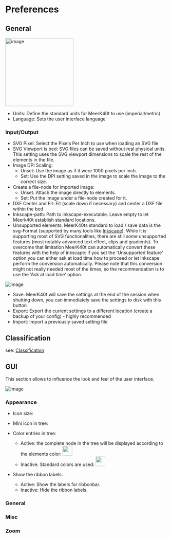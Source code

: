 # Preferences
## General
<img width="212" alt="image" src="https://github.com/meerk40t/meerk40t/assets/2670784/d80e2433-014a-4322-9362-82097fb390cb">

- Units: Define the standard units for MeerK40t to use (imperial/metric)
- Language: Sets the user interface language 
### Input/Output
- SVG Pixel: Select the Pixels Per Inch to use when loading an SVG file
- SVG Viewport is bed: SVG files can be saved without real physical units. This setting uses the SVG viewport dimensions to scale the rest of the elements in the file.
- Image DPI Scaling:
  - Unset: Use the image as if it were 1000 pixels per inch.
  - Set: Use the DPI setting saved in the image to scale the image to the correct size.
- Create a file-node for imported image:
  - Unset: Attach the image directly to elements.
  - Set: Put the image under a file-node created for it.
- DXF Center and Fit: Fit (scale down if necessary) and center a DXF file within the bed
- Inkscape-path: Path to inkscape-executable. Leave empty to let Meerk40t establish standard locations.
- Unsupported elements: MeerK40ts standard to load / save data is the svg-Format (supported by many tools like [Inkscape](https://inkscape.org/)). While it is supporting most of SVG functionalities, there are still some unsupported features (most notably advanced text effect, clips and gradients).
To overcome that limitation MeerK40t can automatically convert these features with the help of inkscape:
if you set the 'Unsupported feature' option you can either ask at load time how to proceed or let inkscape perform the conversion automatically. Please note that this conversion might not really needed most of the times, so the recommendation is to use the 'Ask at load time' option.

![image](https://github.com/meerk40t/meerk40t/assets/2670784/741b4d31-2169-4dc7-93cc-818ed55e3eba)
- Save: MeerK40t will save the settings at the end of the session when shutting down, you can immediately save the settings to disk with this button
- Export: Export the current settings to a different location (create a backup of your config) - highly recommended
- Import: Import a previously saved setting file

## Classification
see: [Classification](https://github.com/meerk40t/meerk40t/wiki/Online-Help:-CLASSIFICATION)

## GUI
This section allows to influence the look and feel of the user interface.

![image](https://github.com/meerk40t/meerk40t/assets/2670784/39f6a942-6bd3-4864-8ace-34434dbbd8fe)

### Appearance
- Icon size:
- Mini icon in tree:
- Color entries in tree:
  - Active: the complete node in the tree will be displayed according to the elements color: <img height="30" src="https://github.com/meerk40t/meerk40t/assets/2670784/e0a6ce7e-4f93-4867-8349-7ff2ad0fc2a2">
  - Inactive: Standard colors are used: <img height="30" src="https://github.com/meerk40t/meerk40t/assets/2670784/1f889f04-a6c2-4a5c-bfad-f481af2e5f7d">


- Show the ribbon labels:
  - Active: Show the labels for ribbonbar.
  - Inactive: Hide the ribbon labels.

### General

### Misc

### Zoom


